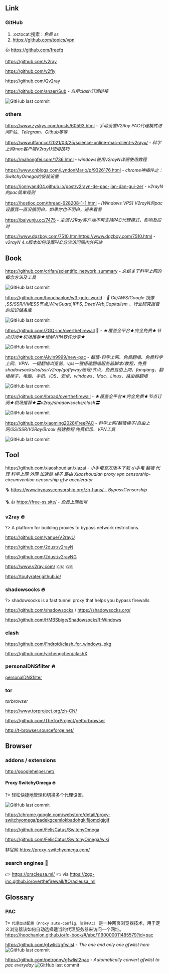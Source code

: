 ## Link

### GitHub

1. :octocat:搜索：*免费 ss*
2. https://github.com/topics/vpn

👍 https://github.com/freefq

https://github.com/v2ray

https://github.com/v2fly

https://github.com/Qv2ray

https://github.com/anaer/Sub - *自用clash订阅链接*

![GitHub last commit](https://img.shields.io/github/last-commit/anaer/Sub?color=blue&logo=github&style=flat-square)


### others

https://www.zyskys.com/posts/60593.html - *手动设置V2Ray PAC代理模式访问P站、Telegram、Github等等*

https://www.itfanr.cc/2021/03/25/science-online-mac-client-v2rayu/ - *科学上网mac客户端V2rayU使用技巧*

https://mahongfei.com/1736.html - *windows使用v2rayN详细使用教程*

https://www.cnblogs.com/LyndonMario/p/9326176.html - *chrome神插件之：SwitchyOmega的安装设置*

https://jonnyan404.github.io/post/v2rayn-de-pac-jian-dan-gui-ze/ - *v2rayN的pac简单规则*

https://hostloc.com/thread-628208-1-1.html - *[Windows VPS] V2rayN的pac设置我一直没搞明白，如果你也不明白，进来看看*

https://baiyunju.cc/7475 - *主流V2Ray客户端不再支持PAC代理模式，影响及应对*

https://www.dqzboy.com/7510.htmlhttps://www.dqzboy.com/7510.html - *v2rayN 4.x版本如何设置PAC分流访问国内外网站*


## Book

<i class="fa fa-thumbs-o-up"></i> https://github.com/crifan/scientific_network_summary - *总结关于科学上网的概念方法及工具*

![GitHub last commit](https://flat.badgen.net/github/last-commit/crifan/scientific_network_summary?icon=github&color=blue)

<i class="fa fa-thumbs-o-up"></i> https://github.com/hoochanlon/w3-goto-world - *🍅 Git/AWS/Google 镜像 ,SS/SSR/VMESS节点,WireGuard,IPFS, DeepWeb,Capitalism 、行业研究报告的知识储备库*

![GitHub last commit](https://flat.badgen.net/github/last-commit/hoochanlon/w3-goto-world?icon=github&color=blue)

<i class="fa fa-thumbs-o-up"></i> https://github.com/ZGQ-inc/overthefirewall 💪 - *★覆盖全平台★完全免费★节点订阅★机场推荐★破解VPN软件分享★*

![GitHub last commit](https://img.shields.io/github/last-commit/ZGQ-inc/overthefirewall?color=blue&logo=github&style=flat-square)

<i class="fa fa-thumbs-o-up"></i>
https://github.com/Alvin9999/new-pac - *翻墙-科学上网、免费翻墙、免费科学上网、VPN、一键翻墙浏览器，vps一键搭建翻墙服务器脚本/教程，免费shadowsocks/ss/ssr/v2ray/goflyway账号/节点，免费自由上网、fanqiang、翻墙梯子，电脑、手机、iOS、安卓、windows、Mac、Linux、路由器翻墙*

![GitHub last commit](https://flat.badgen.net/github/last-commit/Alvin9999/new-pac?icon=github&color=blue)

https://github.com/Ibroad/overthefirewall - *★覆盖全平台★完全免费★节点订阅★机场推荐★〓v2ray/shadowsocks/clash〓*

![GitHub last commit](https://img.shields.io/github/last-commit/Ibroad/overthefirewall?color=blue&logo=github&style=flat-square)

https://github.com/xiaoming2028/FreePAC - *科学上网/翻墙梯子/自由上网/SS/SSR/V2Ray/Brook 搭建教程 免费机场、VPN工具*

![GitHub last commit](https://flat.badgen.net/github/last-commit/xiaoming2028/FreePAC?icon=github&color=blue)


## Tool

<i class="fa fa-windows"></i>
<i class="fa fa-apple"></i>
https://github.com/xiaoshoudian/xiazai - *小手电官方版本下载 小手电 翻墙 代理 科学上网 外网 加速器 梯子 路由 Xiaoshoudian proxy vpn censorship-circumvention censorship gfw accelerator*

🪜 https://www.bypasscensorship.org/zh-hans/ - *BypassCensorship*

🪜 👍 https://free-ss.site/ - *免费上网账号*


### v2ray 🔥

?> A platform for building proxies to bypass network restrictions.

<i class="fa fa-apple"></i>
<i class="fa fa-thumbs-o-up"></i>
https://github.com/yanue/V2rayU

<i class="fa fa-windows"></i>
<i class="fa fa-thumbs-o-up"></i>
https://github.com/2dust/v2rayN

<i class="fa fa-android"></i>
<i class="fa fa-thumbs-o-up"></i>
https://github.com/2dust/v2rayNG

<i class="fa fa-book"></i>
<i class="bi bi-ladder"></i>
https://www.v2ray.com/ :cn: :uk:

<i class="fa fa-book"></i>
https://toutyrater.github.io/


### shadowsocks 🔥

?> shadowsocks is a fast tunnel proxy that helps you bypass firewalls

<i class="fa fa-windows"></i>
<i class="fa fa-apple"></i>
<i class="fa fa-android"></i>
https://github.com/shadowsocks /
<i class="bi bi-ladder"></i>
https://shadowsocks.org/

<i class="fa fa-windows"></i>
https://github.com/HMBSbige/ShadowsocksR-Windows



### clash

<i class="fa fa-windows"></i>
<i class="fa fa-apple"></i>
<i class="fa fa-linux"></i>
https://github.com/Fndroid/clash_for_windows_pkg

<i class="fa fa-apple"></i>
https://github.com/yichengchen/clashX


### personalDNSfilter 🔥
<i class="ri-link"></i>
[personalDNSfilter](/os/mobile/?id=personaldnsfilter)


### tor

<i class="fa fa-search"></i> *torbrowser*

<i class="fa fa-windows"></i>
<i class="fa fa-apple"></i>
<i class="fa fa-linux"></i>
<i class="fa fa-android"></i>
<i class="bi bi-ladder"></i>
https://www.torproject.org/zh-CN/

<i class="fa fa-github"></i>
https://github.com/TheTorProject/gettorbrowser

http://t-browser.sourceforge.net/

## Browser

### addons / extensions

<i class="fa fa-chrome"></i>
<i class="fa fa-firefox"></i>
<i class="fa fa-edge"></i> 
<i class="fa fa-shopping-cart"></i>
http://googlehelper.net/



#### Proxy SwitchyOmega 🔥

?> 轻松快捷地管理和切换多个代理设置。

![GitHub last commit](https://flat.badgen.net/github/last-commit/FelisCatus/SwitchyOmega?icon=github&color=blue)

<i class="fa fa-chrome"></i>
https://chrome.google.com/webstore/detail/proxy-switchyomega/padekgcemlokbadohgkifijomclgjgif

<i class="fa fa-github"></i>
https://github.com/FelisCatus/SwitchyOmega

<i class="fa fa-book"></i>
https://github.com/FelisCatus/SwitchyOmega/wiki

非官网 https://proxy-switchyomega.com/




### search engines 💪

👉 https://oracleusa.ml/ 👈 via https://zgq-inc.github.io/overthefirewall/#Oracleusa_ml

## Glossary

### PAC

?> `代理自动配置（Proxy auto-config，简称PAC）` 是一种网页浏览器技术，用于定义浏览器该如何自动选择适当的代理服务器来访问一个网址。https://hoochanlon.github.io/fq-book/#/abc/1190000011485579?id=pac

https://github.com/gfwlist/gfwlist - *The one and only one gfwlist here* ![GitHub last commit](https://flat.badgen.net/github/last-commit/gfwlist/gfwlist?icon=github&color=blue)

https://github.com/petronny/gfwlist2pac - *Automatically convert gfwlist to pac everyday* ![GitHub last commit](https://flat.badgen.net/github/last-commit/petronny/gfwlist2pac?icon=github&color=blue)

